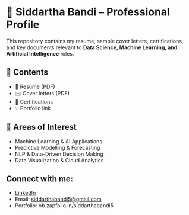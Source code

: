 # 📄 Siddartha Bandi – Professional Profile

This repository contains my resume, sample cover letters, certifications, and key documents relevant to **Data Science, Machine Learning, and Artificial Intelligence** roles.

## 📌 Contents
- 📄 Resume (PDF)
- ✉️ Cover letters (PDF)
- 🏅 Certifications
- 💡 Portfolio link

## 🐶 Areas of Interest
- Machine Learning & AI Applications
- Predictive Modelling & Forecasting
- NLP & Data-Driven Decision Making
- Data Visualization & Cloud Analytics

## Connect with me:
- [LinkedIn](https://www.linkedin.com/in/bandi-siddartha/)
- Email: siddarthabandi5@gmail.com
- Portfolio: ob.zapfolio.in/siddarthabandi5
